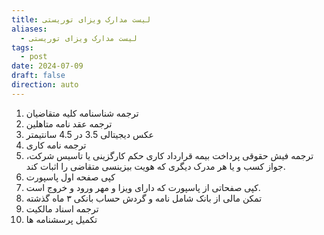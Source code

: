 ```yaml
---
title: لیست مدارک ویزای توریستی
aliases:
  - لیست مدارک ویزای توریستی
tags:
  - post
date: 2024-07-09
draft: false
direction: auto
---
```


1. ترجمه شناسنامه کلیه متقاضیان 
2. ترجمه عقد نامه متاهلین
3. عکس دیجیتالی 3.5 در 4.5 سانتیمتر
4. ترجمه نامه کاری
5. ترجمه فیش حقوقی پرداخت بیمه قرارداد کاری حکم کارگزینی یا تاسیس شرکت، جواز کسب و یا هر مدرک دیگری که هویت بیزینسی متقاضی را اثبات کند.
6. کپی صفحه اول پاسپورت
7. کپی صفحاتی از پاسپورت که دارای ویزا و مهر ورود و خروج است.
8. تمکن مالی از بانک شامل نامه و گردش حساب بانکی ۳ ماه گذشته 
9. ترجمه اسناد مالکیت
10. تكمیل پرسشنامه ها


